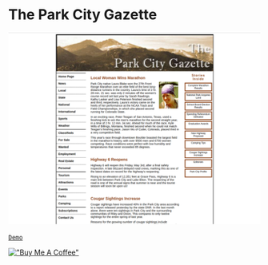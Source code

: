 # The Park City Gazette

[![Park City](assets/parkcitygazette.png)](https://hesbon-osoro.github.io/The-Park-City-Gazette)

[`Demo`](https://hesbon-osoro.github.io/The-Park-City-Gazette)

[!["Buy Me A Coffee"](https://www.buymeacoffee.com/assets/img/custom_images/orange_img.png)](https://www.buymeacoffee.com/wazimu)
